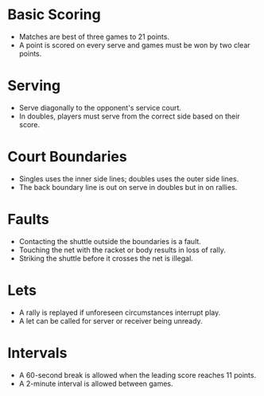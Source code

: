 # Basic Scoring
- Matches are best of three games to 21 points.
- A point is scored on every serve and games must be won by two clear points.

# Serving
- Serve diagonally to the opponent's service court.
- In doubles, players must serve from the correct side based on their score.

# Court Boundaries
- Singles uses the inner side lines; doubles uses the outer side lines.
- The back boundary line is out on serve in doubles but in on rallies.

# Faults
- Contacting the shuttle outside the boundaries is a fault.
- Touching the net with the racket or body results in loss of rally.
- Striking the shuttle before it crosses the net is illegal.

# Lets
- A rally is replayed if unforeseen circumstances interrupt play.
- A let can be called for server or receiver being unready.

# Intervals
- A 60-second break is allowed when the leading score reaches 11 points.
- A 2-minute interval is allowed between games.
